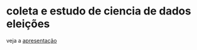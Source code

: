 # coleta e estudo de ciencia de dados eleições
veja a [apresentação](https://github.com/luisArthurRodriguesDaSilva/analise-eleicoes-brasileiras-2022/blob/master/apresenta%C3%A7%C3%A3o.ipynb)
